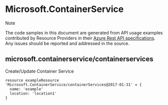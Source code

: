 # Microsoft.ContainerService
  
> [!NOTE]
> The code samples in this document are generated from API usage examples contributed by Resource Providers in their [Azure Rest API specifications](https://github.com/Azure/azure-rest-api-specs). Any issues should be reported and addressed in the source.


## microsoft.containerservice/containerservices

Create/Update Container Service
```bicep
resource exampleResource 'Microsoft.ContainerService/containerServices@2017-01-31' = {
  name: 'example'
  location: 'location1'
}
```
